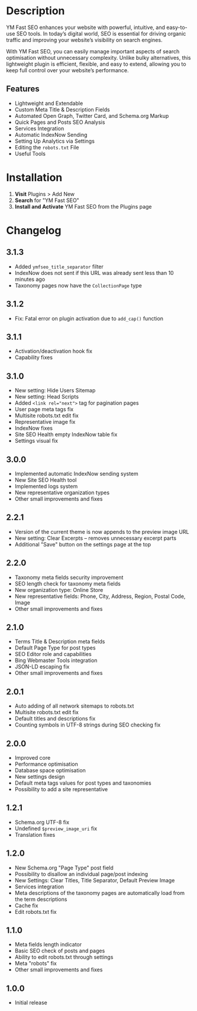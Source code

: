 # Description

YM Fast SEO enhances your website with powerful, intuitive, and easy-to-use SEO tools. In today’s digital world, SEO is essential for driving organic traffic and improving your website’s visibility on search engines.

With YM Fast SEO, you can easily manage important aspects of search optimisation without unnecessary complexity. Unlike bulky alternatives, this lightweight plugin is efficient, flexible, and easy to extend, allowing you to keep full control over your website’s performance.

## Features

* Lightweight and Extendable
* Custom Meta Title & Description Fields
* Automated Open Graph, Twitter Card, and Schema.org Markup
* Quick Pages and Posts SEO Analysis
* Services Integration
* Automatic IndexNow Sending
* Setting Up Analytics via Settings
* Editing the `robots.txt` File
* Useful Tools

# Installation

1. **Visit** Plugins > Add New
1. **Search** for "YM Fast SEO"
1. **Install and Activate** YM Fast SEO from the Plugins page

# Changelog

## 3.1.3
* Added `ymfseo_title_separator` filter
* IndexNow does not sent if this URL was already sent less than 10 minutes ago
* Taxonomy pages now have the `CollectionPage` type

## 3.1.2
* Fix: Fatal error on plugin activation due to `add_cap()` function

## 3.1.1
* Activation/deactivation hook fix
* Capability fixes

## 3.1.0
* New setting: Hide Users Sitemap
* New setting: Head Scripts
* Added `<link rel="next">` tag for pagination pages
* User page meta tags fix
* Multisite robots.txt edit fix
* Representative image fix
* IndexNow fixes
* Site SEO Health empty IndexNow table fix
* Settings visual fix

## 3.0.0
* Implemented automatic IndexNow sending system
* New Site SEO Health tool
* Implemented logs system
* New representative organization types
* Other small improvements and fixes

## 2.2.1
* Version of the current theme is now appends to the preview image URL
* New setting: Clear Excerpts – removes unnecessary excerpt parts
* Additional "Save" button on the settings page at the top

## 2.2.0
* Taxonomy meta fields security improvement
* SEO length check for taxonomy meta fields
* New organization type: Online Store
* New representative fields: Phone, City, Address, Region, Postal Code, Image
* Other small improvements and fixes

## 2.1.0
* Terms Title & Description meta fields
* Default Page Type for post types
* SEO Editor role and capabilities
* Bing Webmaster Tools integration
* JSON-LD escaping fix
* Other small improvements and fixes

## 2.0.1
* Auto adding of all network sitemaps to robots.txt
* Multisite robots.txt edit fix
* Default titles and descriptions fix
* Counting symbols in UTF-8 strings during SEO checking fix

## 2.0.0
* Improved core
* Performance optimisation
* Database space optimisation
* New settings design
* Default meta tags values for post types and taxonomies
* Possibility to add a site representative

## 1.2.1
* Schema.org UTF-8 fix
* Undefined `$preview_image_uri` fix
* Translation fixes

## 1.2.0
* New Schema.org "Page Type" post field
* Possibility to disallow an individual page/post indexing
* New Settings: Clear Titles, Title Separator, Default Preview Image
* Services integration
* Meta descriptions of the taxonomy pages are automatically load from the term descriptions
* Cache fix
* Edit robots.txt fix

## 1.1.0
* Meta fields length indicator
* Basic SEO check of posts and pages
* Ability to edit robots.txt through settings
* Meta "robots" fix
* Other small improvements and fixes

## 1.0.0
* Initial release